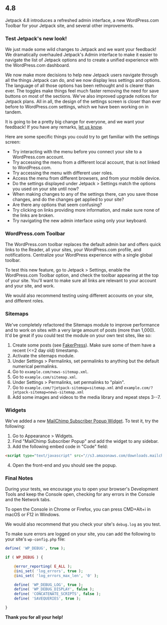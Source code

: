 ## 4.8

Jetpack 4.8 introduces a refreshed admin interface, a new WordPress.com Toolbar for your Jetpack site, and several other improvements.

### Test Jetpack's new look!

We just made some wild changes to Jetpack and we want your feedback! We dramatically overhauled Jetpack's Admin interface to make it easier to navigate the list of Jetpack options and to create a unified experience with the WordPress.com dashboard.

We now make more decisions to help new Jetpack users navigate through all the things Jetpack can do, and we now display less settings and options. The language of all those options has been rethought and is clearer than ever. The toggles make things feel much faster removing the need for save buttons on most of the sections. We've also improved upgrade notices for Jetpack plans. All in all, the design of the settings screen is closer than ever before to WordPress.com settings, which we have been working on in tandem.

It is going to be a pretty big change for everyone, and we want your feedback! If you have any remarks, [let us know](https://jetpack.com/contact-support/beta-group/).

Here are some specific things you could try to get familiar with the settings screen:

- Try interacting with the menu before you connect your site to a WordPress.com account.
- Try accessing the menu from a different local account, that is not linked to WordPress.com.
- Try accessing the menu with different user roles.
- Access the menu from different browsers, and from your mobile device.
- Do the settings displayed under Jetpack > Settings match the options you used on your site until now?
- When making changes to any of the settings there, can you save those changes, and do the changes get applied to your site?
- Are there any options that seem confusing?
- Try clicking on links providing more information, and make sure none of the links are broken.
- Try navigating the new admin interface using only your keyboard.

### WordPress.com Toolbar

The WordPress.com toolbar replaces the default admin bar and offers quick links to the Reader, all your sites, your WordPress.com profile, and notifications. Centralize your WordPress experience with a single global toolbar.

To test this new feature, go to Jetpack > Settings, enable the WordPress.com Toolbar option, and check the toolbar appearing at the top of your site. You'll want to make sure all links are relevant to your account and your site, and work.

We would also recommend testing using different accounts on your site, and different roles.

### Sitemaps

We've completely refactored the Sitemaps module to improve performance and to work on sites with a very large amount of posts (more than 1,000). It'd be great if you could test the module on your own test sites, like so:

1. Create some posts (see [FakerPress](https://wordpress.org/plugins/fakerpress/)). Make sure some of them have a recent (<=2 day old) timestamp.
2. Activate the sitemaps module.
3. Under Settings > Permalinks, set permalinks to anything but the default numerical permalinks.
4. Go to `example.com/news-sitemap.xml`.
5. Go to `example.com/sitemap.xml`.
6. Under Settings > Permalinks, set permalinks to "plain".
7. Go to `example.com/?jetpack-sitemap=sitemap.xml` and `example.com/?jetpack-sitemap=news-sitemap.xml`
8. Add some images and videos to the media library and repeat steps 3--7.

### Widgets

We've added a new [MailChimp Subscriber Popup Widget](https://en.support.wordpress.com/mailchimp/). To test it, try the following:

1. Go to Appearance > Widgets.
2. Find "MailChimp Subscriber Popup" and add the widget to any sidebar.
3. Add the following embed code in "Code" field:
```html
<script type="text/javascript" src="//s3.amazonaws.com/downloads.mailchimp.com/js/signup-forms/popup/embed.js" data-dojo-config="usePlainJson: true, isDebug: false"></script><script type="text/javascript">require(["mojo/signup-forms/Loader"], function(L) { L.start({"baseUrl":"mc.us11.list-manage.com","uuid":"1ca7856462585a934b8674c71","lid":"2d24f1898b"}) })</script>
```
4. Open the front-end and you should see the popup.

### Final Notes

During your tests, we encourage you to open your browser's Development Tools and keep the Console open, checking for any errors in the Console and the Network tabs.

To open the Console in Chrome or Firefox, you can press CMD+Alt+i in macOS or F12 in Windows.

We would also recommend that you check your site's `debug.log` as you test.

To make sure errors are logged on your site, you can add the following to your site's `wp-config.php` file:

```php
define( 'WP_DEBUG', true );

if ( WP_DEBUG ) {

	@error_reporting( E_ALL );
	@ini_set( 'log_errors', true );
	@ini_set( 'log_errors_max_len', '0' );

	define( 'WP_DEBUG_LOG', true );
	define( 'WP_DEBUG_DISPLAY', false );
	define( 'CONCATENATE_SCRIPTS', false );
	define( 'SAVEQUERIES', true );

}
```

**Thank you for all your help!**
